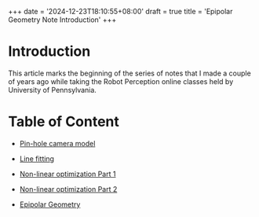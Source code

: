 +++
date = '2024-12-23T18:10:55+08:00'
draft = true
title = 'Epipolar Geometry Note Introduction'
+++

# Introduction

This article marks the beginning of the series of notes that I made a couple of years ago while taking the Robot Perception online classes held by University of Pennsylvania. 

# Table of Content

- [Pin-hole camera model]()

- [Line fitting](/posts-en/line_fitting.md)

- [Non-linear optimization Part 1]()

- [Non-linear optimization Part 2]()

- [Epipolar Geometry]()

